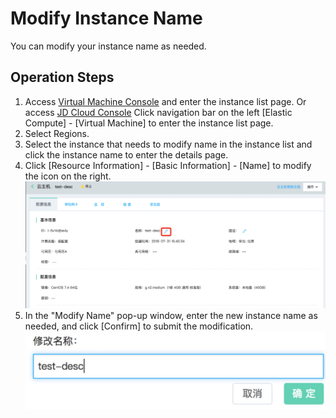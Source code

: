 # Modify Instance Name

You can modify your instance name as needed.

## Operation Steps
1. Access [Virtual Machine Console](https://cns-console.jdcloud.com/host/compute/list) and enter the instance list page. Or access [JD Cloud Console](https://console.jdcloud.com) Click navigation bar on the left [Elastic Compute] - [Virtual Machine] to enter the instance list page.
2. Select Regions.
3. Select the instance that needs to modify name in the instance list and click the instance name to enter the details page.
4. Click [Resource Information] - [Basic Information] - [Name] to modify the icon on the right. ![](../../../../../image/vm/modifyname.png)
5. In the "Modify Name" pop-up window, enter the new instance name as needed, and click [Confirm] to submit the modification. ![](../../../../../image/vm/modifyname2.png)

